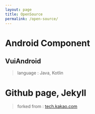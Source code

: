 ```yaml
---
layout: page
title: OpenSource
permalink: /open-source/
---
```




# Android Component



## VuiAndroid

>
>
>language : Java, Kotlin







# Github page, Jekyll

> forked from : [tech.kakao.com](https://github.com/kakao/kakao.github.io)

